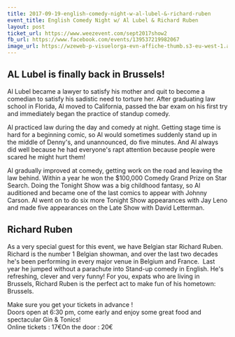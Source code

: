 ```yaml
---
title: 2017-09-19-english-comedy-night-w-al-lubel-&-richard-ruben
event_title: English Comedy Night w/ Al Lubel & Richard Ruben
layout: post
ticket_url: https://www.weezevent.com/sept2017show2
fb_url: https://www.facebook.com/events/139537219982067
image_url: https://wzeweb-p-visuelorga-evn-affiche-thumb.s3-eu-west-1.amazonaws.com/affiche_272100.thumb53700.1503657010.jpg
---
```

## AL Lubel is finally back in Brussels!
Al Lubel became a lawyer to satisfy his mother and quit to become a comedian to satisfy his sadistic need to torture her. After graduating law school in Florida, Al moved to California, passed the bar exam on his first try and immediately began the practice of standup comedy.

Al practiced law during the day and comedy at night. Getting stage time is hard for a beginning comic, so Al would sometimes suddenly stand up in the middle of Denny's, and unannounced, do five minutes. And Al always did well because he had everyone's rapt attention because people were scared he might hurt them!

Al gradually improved at comedy, getting work on the road and leaving the law behind. Within a year he won the $100,000 Comedy Grand Prize on Star Search. Doing the Tonight Show was a big childhood fantasy, so Al auditioned and became one of the last comics to appear with Johnny Carson. Al went on to do six more Tonight Show appearances with Jay Leno and made five appearances on the Late Show with David Letterman.

## Richard Ruben
As a very special guest for this event, we have Belgian star Richard Ruben. Richard is the number 1 Belgian showman, and over the last two decades he's been performing in every major venue in Belgium and France.  Last year he jumped without a parachute into Stand-up comedy in English. He's refreshing, clever and very funny! For you, expats who are living in Brussels, Richard Ruben is the perfect act to make fun of his hometown: Brussels.

Make sure you get your tickets in advance !  
Doors open at 6:30 pm, come early and enjoy some great food and spectacular Gin & Tonics!  
Online tickets : 17€On the door : 20€